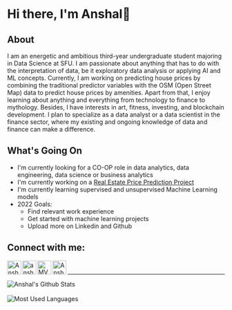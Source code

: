 # Hi there, I'm Anshal👋

## About
I am an energetic and ambitious third-year undergraduate student majoring in Data Science at SFU. I am passionate about anything that has to do with the interpretation of data, be it exploratory data analysis or applying AI and ML concepts. Currently, I am working on predicting house prices by combining the traditional predictor variables with the OSM (Open Street Map) data to predict house prices by amenities. Apart from that, I enjoy learning about anything and everything from technology to finance to mythology. Besides, I have interests in art, fitness, investing, and blockchain development. I plan to specialize as a data analyst or a data scientist in the finance sector, where my existing and ongoing knowledge of data and finance can make a difference. 

## What's Going On
- I'm currently looking for a CO-OP role in data analytics, data engineering, data science or business analytics
- I'm currently working on a [Real Estate Price Prediction Project]
- I'm currently learning supervised and unsupervised Machine Learning models 
- 2022 Goals: 
  - Find relevant work experience
  - Get started with machine learning projects
  - Upload more on Linkedin and Github

## Connect with me:

[<img align ="left" alt = "Anshal Chopra" width = "32px" src = "https://cdn.jsdelivr.net/npm/simple-icons@v3/icons/linkedin.svg" />][Linkedin]
[<img align ="left" alt = "anshal_chopra" width = "32px" src = "https://cdn.jsdelivr.net/npm/simple-icons@v3/icons/instagram.svg" />][Instagram]
[<img align ="left" alt = "MVGICTURTLE" width = "32px" src = "https://cdn.jsdelivr.net/npm/simple-icons@v3/icons/twitter.svg" />][Twitter]
[<img align ="left" alt = "Anshal Chopra" width = "32px" src = "https://cdn.jsdelivr.net/npm/simple-icons@v3/icons/facebook.svg" />][Facebook]

<br />


[Linkedin]: https://www.linkedin.com/in/anshal-chopra-a5ab40201/
[Instagram]: https://www.instagram.com/anshal_chopra/
[Twitter]: https://twitter.com/MVGICTURTLE
[Facebook]: https://www.facebook.com/anshal.chopra.1
[Real Estate Price Prediction Project]: https://github.com/anshalc/Real-Estate-Price-Prediction

---

<img align = "left" alt="Anshal's Github Stats" src = "https://github-readme-stats.vercel.app/api?username=anshalc&show_icons=true&hide_border=true" />

<br />
<br />

<img align = "left" alt="Most Used Languages" src = "https://github-readme-stats.vercel.app/api/top-langs/?username=anshalc&layout=compact&?hide=Jupyter Notebook &hide_border=true" />
